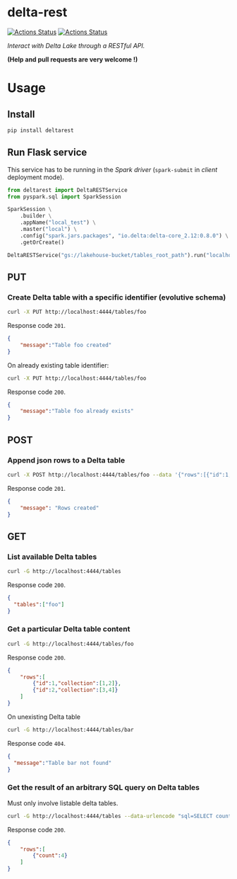 # delta-rest
[![Actions Status](https://github.com/enzobnl/delta-rest/workflows/test/badge.svg)](https://github.com/enzobnl/delta-rest/actions) [![Actions Status](https://github.com/enzobnl/delta-rest/workflows/PyPI/badge.svg)](https://github.com/enzobnl/delta-rest/actions)


*Interact with Delta Lake through a RESTful API.*

**(Help and pull requests are very welcome !)**

# Usage
## Install
```bash
pip install deltarest
```

## Run Flask service
This service has to be running in the *Spark driver* (`spark-submit` in *client* deployment mode).

```python
from deltarest import DeltaRESTService
from pyspark.sql import SparkSession

SparkSession \
    .builder \
    .appName("local_test") \
    .master("local") \
    .config("spark.jars.packages", "io.delta:delta-core_2.12:0.8.0") \
    .getOrCreate()

DeltaRESTService("gs://lakehouse-bucket/tables_root_path").run("localhost", "4444")
```

## PUT
### Create Delta table with a specific identifier (evolutive schema)
```bash
curl -X PUT http://localhost:4444/tables/foo
```
Response code `201`.
```json
{
    "message":"Table foo created"
}
```

On already existing table identifier:
```bash
curl -X PUT http://localhost:4444/tables/foo
```
Response code `200`.
```json
{
    "message":"Table foo already exists"
}
```

## POST
### Append json rows to a Delta table
```bash
curl -X POST http://localhost:4444/tables/foo --data '{"rows":[{"id":1,"collection":[1,2]},{"id":2,"collection":[3,4]}]}'
```
Response code `201`.
```json
{
    "message": "Rows created"
}
```

## GET

### List available Delta tables
```bash
curl -G http://localhost:4444/tables
```
Response code `200`.
```json
{
  "tables":["foo"]
}
```

### Get a particular Delta table content
```bash
curl -G http://localhost:4444/tables/foo
```
Response code `200`.
```json
{
    "rows":[
        {"id":1,"collection":[1,2]},
        {"id":2,"collection":[3,4]}
    ]
}
```
On unexisting Delta table
```bash
curl -G http://localhost:4444/tables/bar
```
Response code `404`.
```json
{
  "message":"Table bar not found"
}
```

### Get the result of an arbitrary SQL query on Delta tables
Must only involve listable delta tables.

```bash
curl -G http://localhost:4444/tables --data-urlencode "sql=SELECT count(*) as count FROM foo CROSS JOIN foo"
```
Response code `200`.
```json
{
    "rows":[
        {"count":4}
    ]
}
```